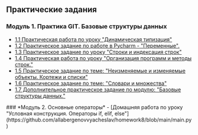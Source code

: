 <h2>Практические задания</h2>
<h3>Модуль 1. Практика GIT. Базовые структуры данных</h3>  
<ul>
  <li><a href 'https://github.com/allabergenovvyacheslav/homework3/blob/main/main.py'><u>1.1 Практическая работа по уроку "Динамическая типизация"</u></a></li>
  <li><a href 'https://github.com/allabergenovvyacheslav/homework2/blob/main/main.py'>1.2 Практическое задание по работе в Pycharm - "Переменные".</a></li>
  <li><a href 'https://github.com/allabergenovvyacheslav/lesson3'>1.3 Практическое задание по уроку "Строки и индексация строк"</a></li>
  <li><a href 'https://github.com/allabergenovvyacheslav/homework4'>1.4 Практическая работа по уроку "Организация программ и методы строк."</a></li>
  <li><a href 'https://github.com/allabergenovvyacheslav/homework5'>1.5 Практическое задание по теме: "Неизменяемые и изменяемые объекты. Кортежи и списки"</a></li>
  <li><a href 'https://github.com/allabergenovvyacheslav/homework6/blob/main/main.py'>1.6 Практическое задание по теме: "Словари и множества"</a></li>
  <li><a href 'https://github.com/allabergenovvyacheslav/homework7/blob/main/module1hard.py'>1.7 Дополнительное практическое задание по модулю: "Базовые структуры данных."</a></li>
</ul>
### *Модуль 2. Основные операторы*  
- [Домашняя работа по уроку "Условная конструкция. Операторы if, elif, else"](https://github.com/allabergenovvyacheslav/homework8/blob/main/main.py)

